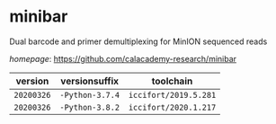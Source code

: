 # minibar

Dual barcode and primer demultiplexing for MinION sequenced reads

*homepage*: <https://github.com/calacademy-research/minibar>

version | versionsuffix | toolchain
--------|---------------|----------
``20200326`` | ``-Python-3.7.4`` | ``iccifort/2019.5.281``
``20200326`` | ``-Python-3.8.2`` | ``iccifort/2020.1.217``
